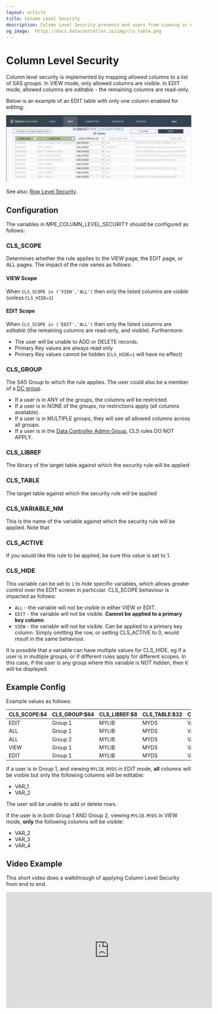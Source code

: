 ```yaml
---
layout: article
title: Column Level Security
description: Column Level Security prevents end users from viewing or editing specific columns in SAS according to their group membership.
og_image:  https://docs.datacontroller.io/img/cls_table.png
---
```


# Column Level Security

Column level security is implemented by mapping _allowed_ columns to a list of SAS groups. In VIEW mode, only allowed columns are visible.  In EDIT mode, allowed columns are _editable_ - the remaining columns are read-only.

Below is an example of an EDIT table with only one column enabled for editing:

![lockanytable example](/img/cls_example.png)

See also: [Row Level Security](/row-level-security/).

## Configuration

The variables in MPE_COLUMN_LEVEL_SECURITY should be configured as follows:

### CLS_SCOPE
Determines whether the rule applies to the VIEW page, the EDIT page, or ALL pages.  The impact of the rule varies as follows:

#### VIEW Scope

When `CLS_SCOPE in ('VIEW','ALL')` then only the listed columns are _visible_ (unless `CLS_HIDE=1`)

#### EDIT Scope

When `CLS_SCOPE in ('EDIT','ALL')` then only the listed columns are _editable_ (the remaining columns are read-only, and visible).  Furthermore:

* The user will be unable to ADD or DELETE records.
* Primary Key values are always read only
* Primary Key values cannot be hidden (`CLS_HIDE=1` will have no effect)


### CLS_GROUP
The SAS Group to which the rule applies.  The user could also be a member of a [DC group](/dcc-groups).

 - If a user is in ANY of the groups, the columns will be restricted.
 - If a user is in NONE of the groups, no restrictions apply (all columns available).
 - If a user is in MULTIPLE groups, they will see all allowed columns across all groups.
 - If a user is in the [Data Controller Admin Group](/dcc-groups/#data-controller-admin-group), CLS rules DO NOT APPLY.

### CLS_LIBREF
The library of the target table against which the security rule will be applied

### CLS_TABLE
The target table against which the security rule will be applied

### CLS_VARIABLE_NM
This is the name of the variable against which the security rule will be applied.  Note that

### CLS_ACTIVE
If you would like this rule to be applied, be sure this value is set to 1.

### CLS_HIDE
This variable can be set to `1` to _hide_ specific variables, which allows greater control over the EDIT screen in particular.  CLS_SCOPE behaviour is impacted as follows:

* `ALL` - the variable will not be visible in either VIEW or EDIT.
* `EDIT` - the variable will not be visible.  **Cannot be applied to a primary key column**.
* `VIEW` - the variable will not be visible.  Can be applied to a primary key column.  Simply omitting the row, or setting CLS_ACTIVE to 0, would result in the same behaviour.

It is possible that a variable can have multiple values for CLS_HIDE, eg if a user is in multiple groups, or if different rules apply for different scopes.  In this case, if the user is any group where this variable is NOT hidden, then it will be displayed.


## Example Config
Example values as follows:

|CLS_SCOPE:$4|CLS_GROUP:$64|CLS_LIBREF:$8| CLS_TABLE:$32|CLS_VARIABLE_NM:$32|CLS_ACTIVE:8.|CLS_HIDE:8.|
|---|---|---|---|---|---|---|
|EDIT|Group 1|MYLIB|MYDS|VAR_1|1||
|ALL|Group 1|MYLIB|MYDS|VAR_2|1||
|ALL|Group 2|MYLIB|MYDS|VAR_3|1||
|VIEW|Group 1|MYLIB|MYDS|VAR_4|1||
|EDIT|Group 1|MYLIB|MYDS|VAR_5|1|1|


If a user is in Group 1, and viewing `MYLIB.MYDS` in EDIT mode, **all** columns will be visible but only the following columns will be editable:

* VAR_1
* VAR_2

The user will be unable to add or delete rows.

If the user is in both Group 1 AND Group 2, viewing `MYLIB.MYDS` in VIEW mode, **only** the following columns will be visible:

* VAR_2
* VAR_3
* VAR_4

## Video Example

This short video does a walkthrough of applying Column Level Security from end to end.


<iframe width="560" height="315" src="https://www.youtube.com/embed/jAVt-omtjVc" title="YouTube video player" frameborder="0" allow="accelerometer; autoplay; clipboard-write; encrypted-media; gyroscope; picture-in-picture" allowfullscreen></iframe>

